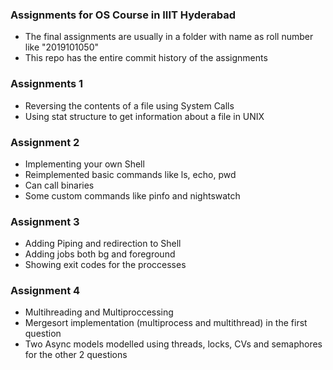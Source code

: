 ### Assignments for OS Course in IIIT Hyderabad
- The final assignments are usually in a folder with name as roll number like "2019101050"
- This repo has the entire commit history of the assignments 

### Assignments 1
- Reversing the contents of a file using System Calls 
- Using stat structure to get information about a file in UNIX

### Assignment 2 
- Implementing your own Shell
- Reimplemented basic commands like ls, echo, pwd 
- Can call binaries 
- Some custom commands like pinfo and nightswatch

### Assignment 3 
- Adding Piping and redirection to Shell
- Adding jobs both bg and foreground
- Showing exit codes for the proccesses

### Assignment 4
- Multihreading and Multiproccessing
- Mergesort implementation (multiprocess and multithread) in the first question
- Two Async models modelled using threads, locks, CVs and semaphores for the other 2 questions
